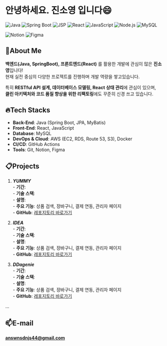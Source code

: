 # 안녕하세요. 진소영 입니다😄  
![Java](https://img.shields.io/badge/Java-007396?style=for-the-badge&logo=java&logoColor=white)
![Spring Boot](https://img.shields.io/badge/SpringBoot-6DB33F?style=for-the-badge&logo=spring&logoColor=white)
![JSP](https://img.shields.io/badge/JSP-5A463B?style=for-the-badge&logo=java&logoColor=white)
![React](https://img.shields.io/badge/React-20232A?style=for-the-badge&logo=react&logoColor=61DAFB)
![JavaScript](https://img.shields.io/badge/JavaScript-F7DF1E?style=for-the-badge&logo=javascript&logoColor=black)
![Node.js](https://img.shields.io/badge/Node.js-339933?style=for-the-badge&logo=node.js&logoColor=white)
![MySQL](https://img.shields.io/badge/MySQL-4479A1?style=for-the-badge&logo=mysql&logoColor=white)   

![Notion](https://img.shields.io/badge/Notion-000000?style=for-the-badge&logo=notion&logoColor=white)
![Figma](https://img.shields.io/badge/Figma-F24E1E?style=for-the-badge&logo=figma&logoColor=white)



   ##  📌About Me   
   **백엔드(Java, SpringBoot), 프론트엔드(React)** 를 활용한 개발에 관심이 많은 **진소영**입니다!   
   현재 실전 중심의 다양한 프로젝트를 진행하며 개발 역량을 쌓고있습니다.   

   특히 **RESTful API 설계, 데이터베이스 모델링, React 상태 관리**에 관심이 있으며,  
      **클린 아키텍처와 코드 품질 향상을 위한 리팩토링**에도 꾸준히 신경 쓰고 있습니다.


      
   ##  🔥Tech Stacks    
   - **Back-End**: Java (Spring Boot, JPA, MyBatis)  
   - **Front-End**: React, JavaScript  
   - **Database**: MySQL  
   - **DevOps & Cloud**: AWS (EC2, RDS, Route 53, S3), Docker  
   - **CI/CD**: GitHub Actions  
   - **Tools**: Git, Notion, Figma

   ##  📋Projects
   1. ***YUMMY***   
    - **기간**:    
    - **기술 스택**:    
    - **설명**: <!-- 사용자 친화적인 UI와 안정적인 백엔드 API를 제공하는 풀스택 쇼핑몰 서비스입니다.  -->   
    - **주요 기능**: 상품 검색, 장바구니, 결제 연동, 관리자 페이지   
    - **GitHub**: [레포지토리 바로가기](https://github.com/username/shoppingmall)


   2. ***IDEA***   
    - **기간**:    
    - **기술 스택**:    
    - **설명**: <!-- 사용자 친화적인 UI와 안정적인 백엔드 API를 제공하는 풀스택 쇼핑몰 서비스입니다.  -->   
    - **주요 기능**: 상품 검색, 장바구니, 결제 연동, 관리자 페이지   
    - **GitHub**: [레포지토리 바로가기](https://github.com/username/shoppingmall)


   3. ***DDagenie***   
    - **기간**:    
    - **기술 스택**:    
    - **설명**: <!-- 사용자 친화적인 UI와 안정적인 백엔드 API를 제공하는 풀스택 쇼핑몰 서비스입니다.  -->   
    - **주요 기능**: 상품 검색, 장바구니, 결제 연동, 관리자 페이지   
    - **GitHub**: [레포지토리 바로가기](https://github.com/username/shoppingmall)

   ...

   ##  📫E-mail
   **answnsdnjs44@gmail.com**



   
   
   
   
<!--
**soyoungJin44/soyoungJin44** is a ✨ _special_ ✨ repository because its `README.md` (this file) appears on your GitHub profile.

Here are some ideas to get you started:

- 🔭 I’m currently working on ...
- 🌱 I’m currently learning ...
- 👯 I’m looking to collaborate on ...
- 🤔 I’m looking for help with ...
- 💬 Ask me about ...
- 📫 How to reach me: ...
- 😄 Pronouns: ...
- ⚡ Fun fact: ...
-->

